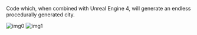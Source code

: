 Code which, when combined with Unreal Engine 4, will generate an endless procedurally generated city.

![img0](https://media.discordapp.net/attachments/701284862291607655/768239611171962890/city0.png)
![img1](https://media.discordapp.net/attachments/701284862291607655/768239613058744340/city1.png)
